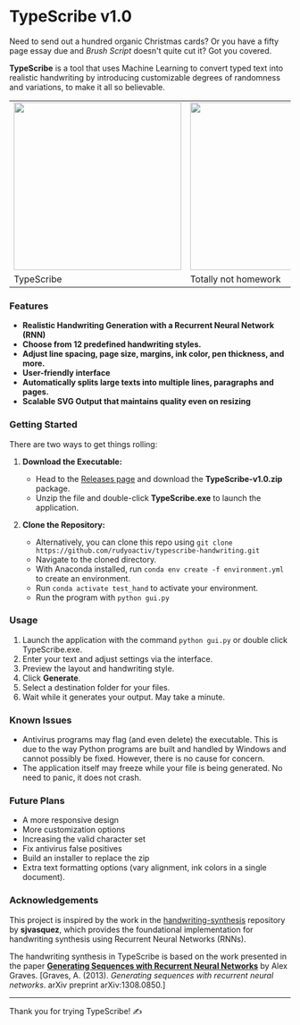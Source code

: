 # TypeScribe v1.0

Need to send out a hundred organic Christmas cards? Or you have a fifty page essay due and _Brush Script_ doesn't quite cut it?
Got you covered.

**TypeScribe** is a tool that uses Machine Learning to convert typed text into realistic handwriting by introducing customizable degrees of randomness and variations, to make it all so believable.

<table align="center">
  <tr>
    <td><img src="https://github.com/user-attachments/assets/077894b9-6fb9-430e-8b13-de8ae40866e0" alt="" width="300"></td>
    <td><img src="https://github.com/user-attachments/assets/cf977b24-a56a-4f0c-aa15-da991e487b0b" alt="" width="300"></td>
    <td><img src="https://github.com/user-attachments/assets/7804ff31-4403-4621-90ac-3b65b0aac13f" alt="" width="300"></td>
    <td><img src="https://github.com/user-attachments/assets/defd2a1c-d28b-49fa-bb49-20f297a830c1" alt="" width="300"></td>
  </tr>
      <tr>
    <td>TypeScribe</td>
    <td>Totally not homework</td>
    <td>A truly heartfelt letter</td>
    <td>Christmas Cards too!?</td>
  </tr>
</table>

### Features
- **Realistic Handwriting Generation with a Recurrent Neural Network (RNN)**
- **Choose from 12 predefined handwriting styles.**
- **Adjust line spacing, page size, margins, ink color, pen thickness, and more.**
- **User-friendly interface**
- **Automatically splits large texts into multiple lines, paragraphs and pages.**
- **Scalable SVG Output that maintains quality even on resizing**


### Getting Started

There are two ways to get things rolling:

1. **Download the Executable:**
   - Head to the [Releases page](https://github.com/rudyoactiv/typescribe-handwriting/releases) and download the **TypeScribe-v1.0.zip** package.
   - Unzip the file and double-click **TypeScribe.exe** to launch the application.

2. **Clone the Repository:**
   - Alternatively, you can clone this repo using ```git clone https://github.com/rudyoactiv/typescribe-handwriting.git```
   - Navigate to the cloned directory.
   - With Anaconda installed, run ```conda env create -f environment.yml``` to create an environment.
   - Run ```conda activate test_hand``` to activate your environment.
   - Run the program with ```python gui.py```


### Usage
1. Launch the application with the command ```python gui.py``` or double click TypeScribe.exe.
2. Enter your text and adjust settings via the interface.
3. Preview the layout and handwriting style.
4. Click **Generate**.
5. Select a destination folder for your files.
6. Wait while it generates your output. May take a minute.

### Known Issues
- Antivirus programs may flag (and even delete) the executable. This is due to the way Python programs are built and handled by Windows and cannot possibly be fixed. However, there is no cause for concern.
- The application itself may freeze while your file is being generated. No need to panic, it does not crash.

### Future Plans
- A more responsive design
- More customization options
- Increasing the valid character set
- Fix antivirus false positives
- Build an installer to replace the zip
- Extra text formatting options (vary alignment, ink colors in a single document).

### Acknowledgements
This project is inspired by the work in the [handwriting-synthesis](https://github.com/sjvasquez/handwriting-synthesis) repository by **sjvasquez**, which provides the foundational implementation for handwriting synthesis using Recurrent Neural Networks (RNNs). 

The handwriting synthesis in TypeScribe is based on the work presented in the paper **[Generating Sequences with Recurrent Neural Networks](https://arxiv.org/abs/1308.0850)** by Alex Graves. [Graves, A. (2013). *Generating sequences with recurrent neural networks*. arXiv preprint arXiv:1308.0850.]

---

Thank you for trying TypeScribe! ✍️
